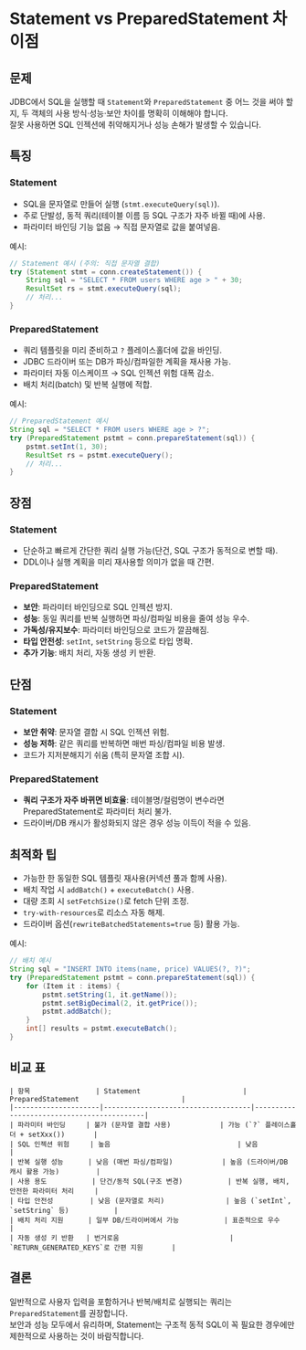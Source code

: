 # Statement vs PreparedStatement 차이점

## 문제

JDBC에서 SQL을 실행할 때 `Statement`와 `PreparedStatement` 중 어느 것을 써야 할지, 두 객체의 사용 방식·성능·보안 차이를 명확히 이해해야 합니다.  
잘못 사용하면 SQL 인젝션에 취약해지거나 성능 손해가 발생할 수 있습니다.

## 특징

### Statement

- SQL을 문자열로 만들어 실행 (`stmt.executeQuery(sql)`).
- 주로 단발성, 동적 쿼리(테이블 이름 등 SQL 구조가 자주 바뀔 때)에 사용.
- 파라미터 바인딩 기능 없음 → 직접 문자열로 값을 붙여넣음.

예시:

```java
// Statement 예시 (주의: 직접 문자열 결합)
try (Statement stmt = conn.createStatement()) {
    String sql = "SELECT * FROM users WHERE age > " + 30;
    ResultSet rs = stmt.executeQuery(sql);
    // 처리...
}
```

### PreparedStatement

- 쿼리 템플릿을 미리 준비하고 `?` 플레이스홀더에 값을 바인딩.
- JDBC 드라이버 또는 DB가 파싱/컴파일한 계획을 재사용 가능.
- 파라미터 자동 이스케이프 → SQL 인젝션 위험 대폭 감소.
- 배치 처리(batch) 및 반복 실행에 적합.

예시:

```java
// PreparedStatement 예시
String sql = "SELECT * FROM users WHERE age > ?";
try (PreparedStatement pstmt = conn.prepareStatement(sql)) {
    pstmt.setInt(1, 30);
    ResultSet rs = pstmt.executeQuery();
    // 처리...
}
```

## 장점

### Statement

- 단순하고 빠르게 간단한 쿼리 실행 가능(단건, SQL 구조가 동적으로 변할 때).
- DDL이나 실행 계획을 미리 재사용할 의미가 없을 때 간편.

### PreparedStatement

- **보안**: 파라미터 바인딩으로 SQL 인젝션 방지.
- **성능**: 동일 쿼리를 반복 실행하면 파싱/컴파일 비용을 줄여 성능 우수.
- **가독성/유지보수**: 파라미터 바인딩으로 코드가 깔끔해짐.
- **타입 안전성**: `setInt`, `setString` 등으로 타입 명확.
- **추가 기능**: 배치 처리, 자동 생성 키 반환.

## 단점

### Statement

- **보안 취약**: 문자열 결합 시 SQL 인젝션 위험.
- **성능 저하**: 같은 쿼리를 반복하면 매번 파싱/컴파일 비용 발생.
- 코드가 지저분해지기 쉬움 (특히 문자열 조합 시).

### PreparedStatement

- **쿼리 구조가 자주 바뀌면 비효율**: 테이블명/컬럼명이 변수라면 PreparedStatement로 파라미터 처리 불가.
- 드라이버/DB 캐시가 활성화되지 않은 경우 성능 이득이 적을 수 있음.

## 최적화 팁

- 가능한 한 동일한 SQL 템플릿 재사용(커넥션 풀과 함께 사용).
- 배치 작업 시 `addBatch()` + `executeBatch()` 사용.
- 대량 조회 시 `setFetchSize()`로 fetch 단위 조정.
- `try-with-resources`로 리소스 자동 해제.
- 드라이버 옵션(`rewriteBatchedStatements=true` 등) 활용 가능.

예시:

```java
// 배치 예시
String sql = "INSERT INTO items(name, price) VALUES(?, ?)";
try (PreparedStatement pstmt = conn.prepareStatement(sql)) {
    for (Item it : items) {
        pstmt.setString(1, it.getName());
        pstmt.setBigDecimal(2, it.getPrice());
        pstmt.addBatch();
    }
    int[] results = pstmt.executeBatch();
}
```

## 비교 표

```table
| 항목                | Statement                         | PreparedStatement                         |
|---------------------|------------------------------------|-------------------------------------------|
| 파라미터 바인딩     | 불가 (문자열 결합 사용)            | 가능 (`?` 플레이스홀더 + setXxx())       |
| SQL 인젝션 위험     | 높음                               | 낮음                                      |
| 반복 실행 성능      | 낮음 (매번 파싱/컴파일)            | 높음 (드라이버/DB 캐시 활용 가능)         |
| 사용 용도           | 단건/동적 SQL(구조 변경)           | 반복 실행, 배치, 안전한 파라미터 처리     |
| 타입 안전성         | 낮음 (문자열로 처리)               | 높음 (`setInt`, `setString` 등)           |
| 배치 처리 지원      | 일부 DB/드라이버에서 가능           | 표준적으로 우수                             |
| 자동 생성 키 반환   | 번거로움                           | `RETURN_GENERATED_KEYS`로 간편 지원       |
```

## 결론

일반적으로 사용자 입력을 포함하거나 반복/배치로 실행되는 쿼리는 `PreparedStatement`를 권장합니다.  
보안과 성능 모두에서 유리하며, Statement는 구조적 동적 SQL이 꼭 필요한 경우에만 제한적으로 사용하는 것이 바람직합니다.
